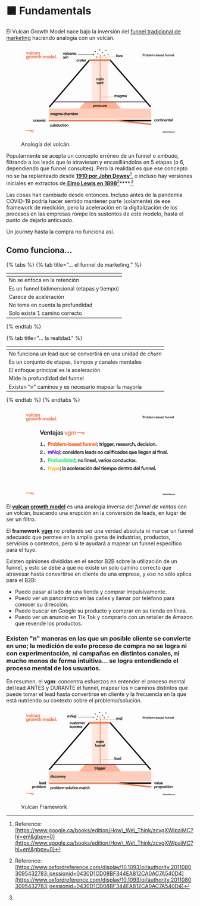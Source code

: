 # 🟧 Fundamentals

El Vulcan Growth Model nace bajo la inversión del [funnel tradicional de marketing](marketing-funnel.md) haciendo analogía con un volcán.

<figure><img src="../.gitbook/assets/Frame 5.png" alt=""><figcaption><p>Analogía del volcán.</p></figcaption></figure>

Popularmente se acepta un concepto erróneo de un funnel o _embudo,_ filtrando a los leads que lo atraviesan y encasillándolos en 5 etapas (o 6, dependiendo que funnel consultes). Pero la realidad es que ese concepto no se ha replanteado desde [**1910 por John Dewey**](#user-content-fn-1)[^1], o incluso hay versiones iniciales en extractos de[ **Elmo Lewis en 1898**](#user-content-fn-2)[^2]****.[^3]

Las cosas han cambiado desde entonces. Incluso antes de la pandemia COVID-19 podría hacer sentido mantener parte (solamente) de ese framework de medición, pero la aceleración en la digitalización de los procesos en las empresas rompe los sustentos de este modelo, hasta el punto de dejarlo anticuado.

Un journey hasta la compra no funciona así.

## Como funciona...

{% tabs %}
{% tab title="... el funnel de marketing." %}
<table data-view="cards"><thead><tr><th></th></tr></thead><tbody><tr><td>No se enfoca en la retención</td></tr><tr><td>Es un funnel bidimensional (etapas y tiempo)</td></tr><tr><td>Carece de aceleración</td></tr><tr><td>No toma en cuenta la profundidad</td></tr><tr><td>Solo existe 1 camino correcto</td></tr></tbody></table>
{% endtab %}

{% tab title="... la realidad." %}
<table data-view="cards"><thead><tr><th></th></tr></thead><tbody><tr><td>No funciona un lead que se convertirá en una unidad de <em>churn</em></td></tr><tr><td>Es un conjunto de etapas, tiempos y canales mentales</td></tr><tr><td>El enfoque principal es la aceleración</td></tr><tr><td>Mide la profundidad del funnel</td></tr><tr><td>Existen "n" caminos y es necesario mapear la mayoría</td></tr></tbody></table>
{% endtab %}
{% endtabs %}

<figure><img src="../.gitbook/assets/Frame 6 (1).png" alt="ventajas del vulcan growth mode"><figcaption></figcaption></figure>

El [**vulcan growth model**](https://app.gitbook.com/o/VdWI8br0I4LnSbZvx7Pv/s/Y87J3k27L3F0DnztiFNY/) es una analogía inversa del _funnel de ventas_ con un volcán, buscando una erupción en la conversión de leads, en lugar de ser un filtro.

El **framework** [**vgm**](https://app.gitbook.com/o/VdWI8br0I4LnSbZvx7Pv/s/Y87J3k27L3F0DnztiFNY/) no pretende ser una verdad absoluta ni marcar un funnel adecuado que permee en la amplia gama de industrias, productos, servicios o contextos, pero si te ayudará a mapear un funnel específico para el tuyo.

Existen opiniones divididas en el sector B2B sobre la utilización de un funnel, y esto se debe a que no existe un solo camino correcto que atravesar hasta convertirse en cliente de una empresa, y eso no sólo aplica para el B2B:

* Puedo pasar al lado de una tienda y comprar impulsivamente.
* Puedo ver un panorámico en las calles y llamar por teléfono para conocer su dirección.
* Puedo buscar en Google su producto y comprar en su tienda en línea.
* Puedo ver un anuncio en Tik Tok y comprarlo con un retailer de Amazon que revende los productos.

### Existen "n" maneras en las que un posible cliente se convierte en uno; la medición de este proceso de compra no se logra ni con experimentación, ni campañas en distintos canales, ni mucho menos de forma intuitiva... se logra entendiendo el proceso mental de los usuarios.



En resumen, el **vgm**: concentra esfuerzos en entender el proceso mental del lead ANTES y DURANTE el funnel, mapear los _n_ caminos distintos que puede tomar el lead hasta convertirse en cliente y la frecuencia en la que está nutriendo su contexto sobre el problema/solución.

<figure><img src="../.gitbook/assets/Frame 7 (1).png" alt=""><figcaption><p>Vulcan Framework</p></figcaption></figure>

[^1]: Reference: [https://www.google.ca/books/edition/How\_We\_Think/zcvgXWIpaiMC?hl=en\&gbpv=0](https://www.google.ca/books/edition/How\_We\_Think/zcvgXWIpaiMC?hl=en\&gbpv=0)

[^2]: Reference: [https://www.oxfordreference.com/display/10.1093/oi/authority.20110803095432783;jsessionid=0430D1CD08BF344EA812CA0AC7A540D4](https://www.oxfordreference.com/display/10.1093/oi/authority.20110803095432783;jsessionid=0430D1CD08BF344EA812CA0AC7A540D4)

[^3]: 
